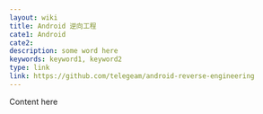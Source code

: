 ```yaml
---
layout: wiki
title: Android 逆向工程
cate1: Android
cate2:
description: some word here
keywords: keyword1, keyword2
type: link
link: https://github.com/telegeam/android-reverse-engineering
---
```


Content here
